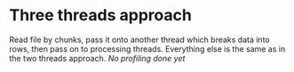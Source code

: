 # Three threads approach

Read file by chunks, pass it onto another thread which breaks data into rows, then pass on to processing threads.
Everything else is the same as in the two threads approach.
*No profiling done yet*
